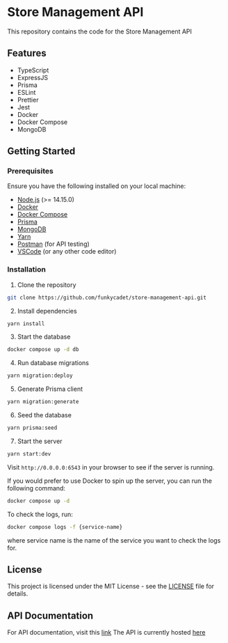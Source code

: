 # Store Management API 

This repository contains the code for the Store Management API 

## Features

- TypeScript
- ExpressJS
- Prisma
- ESLint
- Prettier
- Jest
- Docker
- Docker Compose
- MongoDB

## Getting Started

### Prerequisites
Ensure you have the following installed on your local machine:

- [Node.js](https://nodejs.org/en/) (>= 14.15.0)
- [Docker](https://www.docker.com/)
- [Docker Compose](https://docs.docker.com/compose/)
- [Prisma](https://www.prisma.io/)
- [MongoDB](https://www.mongodb.com)
- [Yarn](https://yarnpkg.com/)
- [Postman](https://www.postman.com/) (for API testing)
- [VSCode](https://code.visualstudio.com/) (or any other code editor)

### Installation

1. Clone the repository

```bash
git clone https://github.com/funkycadet/store-management-api.git
```

2. Install dependencies

```bash
yarn install
```

3. Start the database

```bash
docker compose up -d db
```

4. Run database migrations

```bash
yarn migration:deploy
```

5. Generate Prisma client

```bash
yarn migration:generate
```

6. Seed the database

```bash
yarn prisma:seed
```

7. Start the server

```bash
yarn start:dev
```

Visit `http://0.0.0.0:6543` in your browser to see if the server is running.

If you would prefer to use Docker to spin up the server, you can run the following command:

```bash
docker compose up -d
```

To check the logs, run:

```bash
docker compose logs -f {service-name}
```
where service name is the name of the service you want to check the logs for.

## License

This project is licensed under the MIT License - see the [LICENSE](LICENSE) file for details.

## API Documentation
For API documentation, visit this [link](https://documenter.getpostman.com/view/40606983/2sAYQdkVp7)
The API is currently hosted [here](https://store-management-api-fajb.onrender.com)
